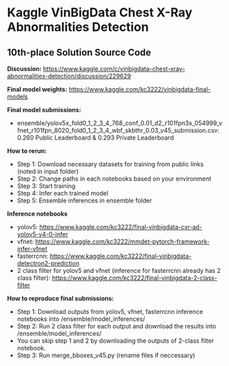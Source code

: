 # Kaggle VinBigData Chest X-Ray Abnormalities Detection
## 10th-place Solution Source Code

**Discussion:** https://www.kaggle.com/c/vinbigdata-chest-xray-abnormalities-detection/discussion/229629

**Final model weights:** https://www.kaggle.com/kc3222/vinbigdata-final-models

**Final model submissions:**
* ensemble/yolov5x_fold0_1_2_3_4_768_conf_0.01_d2_r101fpn3x_054999_vfnet_r101fpn_8020_fold0_1_2_3_4_wbf_skbthr_0.03_v45_submission.csv: 0.260 Public Leaderboard & 0.293 Private Leaderboard

**How to rerun:**
* Step 1: Download necessary datasets for training from public links (noted in input folder)
* Step 2: Change paths in each notebooks based on your environment
* Step 3: Start training
* Step 4: Infer each trained model
* Step 5: Ensemble inferences in ensemble folder

**Inference notebooks**
* yolov5: https://www.kaggle.com/kc3222/final-vinbigdata-cxr-ad-yolov5-v4-0-infer
* vfnet: https://www.kaggle.com/kc3222/mmdet-pytorch-framework-infer-vfnet
* fasterrcnn: https://www.kaggle.com/kc3222/final-vinbigdata-detectron2-prediction
* 2 class filter for yolov5 and vfnet (inference for fasterrcnn already has 2 class filter): https://www.kaggle.com/kc3222/final-vinbigdata-2-class-filter

**How to reproduce final submissions:**
* Step 1: Download outputs from yolov5, vfnet, fasterrcnn inference notebooks into /ensemble/model_inferences/
* Step 2: Run 2 class filter for each output and download the results into /ensemble/model_inferences/
* You can skip step 1 and 2 by downloading the outputs of 2-class filter notebook.
* Step 3: Run merge_bboxes_v45.py (rename files if neccessary)
